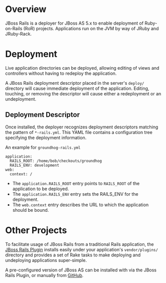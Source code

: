 Overview
========

JBoss Rails is a deployer for JBoss AS 5.x to enable deployment
of Ruby-on-Rails (RoR) projects.  Applications run on the JVM
by way of JRuby and JRuby-Rack.

Deployment
==========

Live application directories can be deployed, allowing editing
of views and controllers without having to redeploy the application.

A JBoss Rails deployment descriptor placed in the server's `deploy/`
directory will cause immediate deployment of the application.  Editing,
touching, or removing the descriptor will cause either a redeployment
or an undeployment.

Deployment Descriptor
---------------------

Once installed, the deployer recognizes deployment descriptors
matching the pattern of `*-rails.yml`.  This YAML file contains
a configuration tree specifying the deployment information.

An example for `groundhog-rails.yml`

	application: 
	  RAILS_ROOT: /home/bob/checkouts/groundhog
	  RAILS_ENV: development
	web: 
	  context: /

* The `application.RAILS_ROOT` entry points to `RAILS_ROOT` of the application to be deployed.
* The `application.RAILS_ENV` entry sets the RAILS_ENV for the deployment.
* The `web.context` entry describes the URL to which the application should be bound.

Other Projects
==============

To facilitate usage of JBoss Rails from a traditional Rails application,
the [JBoss Rails Plugin](http://github.com/bobmcwhirter/jboss-rails-plugin/tree/master)
installs easily under your application's `vendor/plugins/` directory and provides
a set of Rake tasks to make deploying and undeploying applications super-simple.

A pre-configured version of JBoss AS can be installed with via the JBoss Rails Plugin,
or manually from [GitHub](http://github.com/bobmcwhirter/jboss-as-rails/tree/master).
